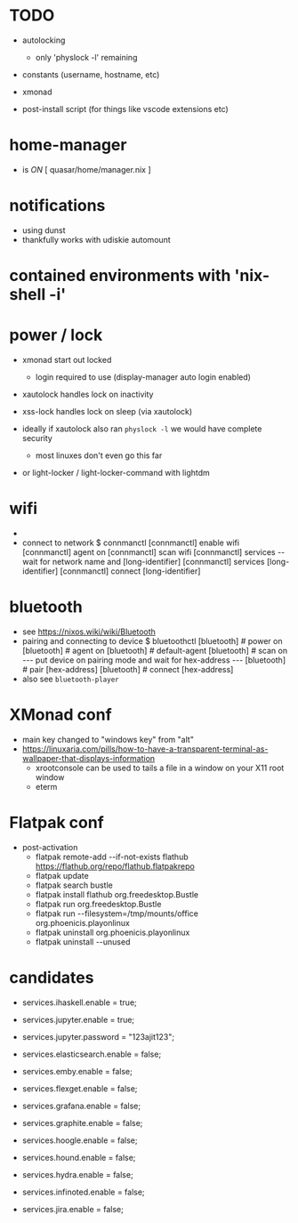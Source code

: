
# TODO
- autolocking
    - only 'physlock -l' remaining

- constants (username, hostname, etc)
- xmonad
- post-install script (for things like vscode extensions etc)

# home-manager
- is *ON* [ quasar/home/manager.nix ]

# notifications
- using dunst
- thankfully works with udiskie automount

# contained environments with 'nix-shell -i'

# power / lock
- xmonad start out locked
    - login required to use (display-manager auto login enabled)
- xautolock handles lock on inactivity
- xss-lock handles lock on sleep (via xautolock)
- ideally if xautolock also ran `physlock -l` we would have complete security
    - most linuxes don't even go this far

- or light-locker / light-locker-command with lightdm

# wifi
- 
- connect to network
    $ connmanctl
    [connmanctl] enable wifi
    [connmanctl] agent on
    [connmanctl] scan wifi
    [connmanctl] services
    -- wait for network name and [long-identifier]
    [connmanctl] services [long-identifier] 
    [connmanctl] connect [long-identifier]

# bluetooth
- see https://nixos.wiki/wiki/Bluetooth
- pairing and connecting to device
    $ bluetoothctl
    [bluetooth] # power on
    [bluetooth] # agent on
    [bluetooth] # default-agent
    [bluetooth] # scan on
    --- put device on pairing mode and wait for hex-address ---
    [bluetooth] # pair [hex-address]
    [bluetooth] # connect [hex-address]
- also see `bluetooth-player`

# XMonad conf
- main key changed to "windows key" from "alt"
- https://linuxaria.com/pills/how-to-have-a-transparent-terminal-as-wallpaper-that-displays-information
    - xrootconsole can be used to tails a file in a window on your X11 root window
    - eterm

# Flatpak conf
- post-activation
    - flatpak remote-add --if-not-exists flathub https://flathub.org/repo/flathub.flatpakrepo
    - flatpak update
    - flatpak search bustle
    - flatpak install flathub org.freedesktop.Bustle
    - flatpak run org.freedesktop.Bustle
    - flatpak run --filesystem=/tmp/mounts/office org.phoenicis.playonlinux
    - flatpak uninstall org.phoenicis.playonlinux
    - flatpak uninstall --unused


# candidates
  - services.ihaskell.enable = true;
  - services.jupyter.enable = true;
  - services.jupyter.password = "123ajit123";

  - services.elasticsearch.enable = false;
  - services.emby.enable = false;
  - services.flexget.enable = false;
  - services.grafana.enable = false;
  - services.graphite.enable = false;
  - services.hoogle.enable = false;
  - services.hound.enable = false;
  - services.hydra.enable = false;
  - services.infinoted.enable = false;
  - services.jira.enable = false;














